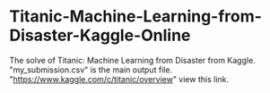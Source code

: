 # Titanic-Machine-Learning-from-Disaster-Kaggle-Online
The solve of Titanic: Machine Learning from Disaster from Kaggle. "my_submission.csv" is the main output file. "https://www.kaggle.com/c/titanic/overview" view this link.
